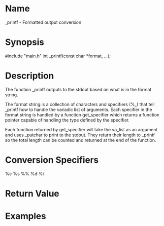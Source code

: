 # Name
  _printf - Formatted output conversion

# Synopsis
  #include "main.h"
  int _printf(const char *format, ...);

# Description
  The function \_printf outputs to the stdout based on what is in the format string.

  The format string is a collection of characters and specifiers (%_) that tell
  \_printf how to handle the variadic list of arguments.
  Each specifier in the format string is handled by a function get_specifier
  which returns a function pointer capable of handling the type defined by
  the specifier.

  Each function returned by get_specifier will take the va_list as an argument
  and uses _putchar to print to the stdout. They return their length to
  \_printf so the total length can be counted and returned at the end of the
  function.

# Conversion Specifiers
%c
%s
%%
%d %i

# Return Value

# Examples
